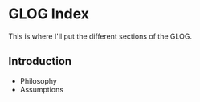 # GLOG Index

This is where I'll put the different sections of the GLOG.

## Introduction

- Philosophy
- Assumptions
